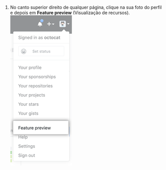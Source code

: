1. No canto superior direito de qualquer página, clique na sua foto do perfil e depois em **Feature preview** (Visualização de recursos). ![Botão Feature preview (Visualização de recursos)](/assets/images/help/settings/feature-preview-button.png)